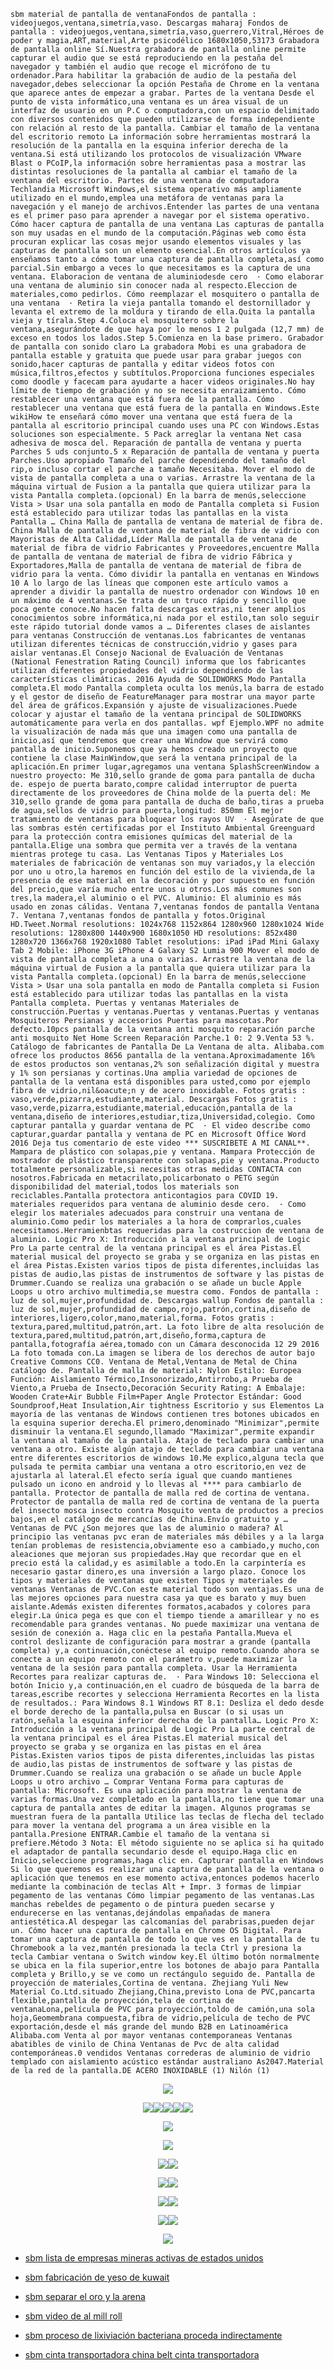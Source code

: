 
```
sbm material de pantalla de ventanaFondos de pantalla : videojuegos,ventana,simetría,vaso. Descargas maharaj Fondos de pantalla : videojuegos,ventana,simetría,vaso,guerrero,Vitral,Héroes de poder y magia,ART,material,Arte psicodélico 1680x1050,53173 Grabadora de pantalla online Sí.Nuestra grabadora de pantalla online permite capturar el audio que se está reproduciendo en la pestaña del navegador y también el audio que recoge el micrófono de tu ordenador.Para habilitar la grabación de audio de la pestaña del navegador,debes seleccionar la opción Pestaña de Chrome en la ventana que aparece antes de empezar a grabar. Partes de la ventana Desde el punto de vista informático,una ventana es un área visual de un interfaz de usuario en un P.C o computadora,con un espacio delimitado con diversos contenidos que pueden utilizarse de forma independiente con relación al resto de la pantalla. Cambiar el tamaño de la ventana del escritorio remoto La información sobre herramientas mostrará la resolución de la pantalla en la esquina inferior derecha de la ventana.Si está utilizando los protocolos de visualización VMware Blast o PCoIP,la información sobre herramientas pasa a mostrar las distintas resoluciones de la pantalla al cambiar el tamaño de la ventana del escritorio. Partes de una ventana de computadora Techlandia Microsoft Windows,el sistema operativo más ampliamente utilizado en el mundo,emplea una metáfora de ventanas para la navegación y el manejo de archivos.Entender las partes de una ventana es el primer paso para aprender a navegar por el sistema operativo. Cómo hacer captura de pantalla de una ventana Las capturas de pantalla son muy usadas en el mundo de la computación.Páginas web como ésta procuran explicar las cosas mejor usando elementos visuales y las capturas de pantalla son un elemento esencial.En otros artículos ya enseñamos tanto a cómo tomar una captura de pantalla completa,así como parcial.Sin embargo a veces lo que necesitamos es la captura de una ventana. Elaboracion de ventana de aluminiodesde cero  · Como elaborar una ventana de aluminio sin conocer nada al respecto.Eleccion de materiales,como pedirlos. Cómo reemplazar el mosquitero o pantalla de una ventana  · Retira la vieja pantalla tomando el destornillador y levanta el extremo de la moldura y tirando de ella.Quita la pantalla vieja y tírala.Step 4.Coloca el mosquitero sobre la ventana,asegurándote de que haya por lo menos 1 2 pulgada (12,7 mm) de exceso en todos los lados.Step 5.Comienza en la base primero. Grabador de pantalla con sonido claro La grabadora Mobi es una grabadora de pantalla estable y gratuita que puede usar para grabar juegos con sonido,hacer capturas de pantalla y editar videos fotos con música,filtros,efectos y subtítulos.Proporciona funciones especiales como doodle y facecam para ayudarte a hacer videos originales.No hay límite de tiempo de grabación y no se necesita enraizamiento. Cómo restablecer una ventana que está fuera de la pantalla. Cómo restablecer una ventana que está fuera de la pantalla en Windows.Este wikiHow te enseñará cómo mover una ventana que está fuera de la pantalla al escritorio principal cuando uses una PC con Windows.Estas soluciones son especialmente. 5 Pack arreglar la ventana Net casa adhesiva de mosca del. Reparación de pantalla de ventana y puerta Parches 5 uds conjunto.5 x Reparación de pantalla de ventana y puerta Parches.Uso apropiado Tamaño del parche dependiendo del tamaño del rip,o incluso cortar el parche a tamaño Necesitaba. Mover el modo de vista de pantalla completa a una o varias. Arrastre la ventana de la máquina virtual de Fusion a la pantalla que quiera utilizar para la vista Pantalla completa.(opcional) En la barra de menús,seleccione Vista > Usar una sola pantalla en modo de Pantalla completa si Fusion está establecido para utilizar todas las pantallas en la vista Pantalla … China Malla de pantalla de ventana de material de fibra de. China Malla de pantalla de ventana de material de fibra de vidrio con Mayoristas de Alta Calidad,Líder Malla de pantalla de ventana de material de fibra de vidrio Fabricantes y Proveedores,encuentre Malla de pantalla de ventana de material de fibra de vidrio Fábrica y Exportadores,Malla de pantalla de ventana de material de fibra de vidrio para la venta. Cómo dividir la pantalla en ventanas en Windows 10 A lo largo de las líneas que componen este artículo vamos a aprender a dividir la pantalla de nuestro ordenador con Windows 10 en un máximo de 4 ventanas.Se trata de un truco rápido y sencillo que poca gente conoce.No hacen falta descargas extras,ni tener amplios conocimientos sobre informática,ni nada por el estilo,tan solo seguir este rápido tutorial donde vamos a … Diferentes clases de aislantes para ventanas Construcción de ventanas.Los fabricantes de ventanas utilizan diferentes técnicas de construcción,vidrio y gases para aislar ventanas.El Consejo Nacional de Evaluación de Ventanas (National Fenestration Rating Council) informa que los fabricantes utilizan diferentes propiedades del vidrio dependiendo de las características climáticas. 2016 Ayuda de SOLIDWORKS Modo Pantalla completa.El modo Pantalla completa oculta los menús,la barra de estado y el gestor de diseño de FeatureManager para mostrar una mayor parte del área de gráficos.Expansión y ajuste de visualizaciones.Puede colocar y ajustar el tamaño de la ventana principal de SOLIDWORKS automáticamente para verla en dos pantallas. wpf Ejemplo.WPF no admite la visualización de nada más que una imagen como una pantalla de inicio,así que tendremos que crear una Window que servirá como pantalla de inicio.Suponemos que ya hemos creado un proyecto que contiene la clase MainWindow,que será la ventana principal de la aplicación.En primer lugar,agregamos una ventana SplashScreenWindow a nuestro proyecto: Me 310,sello grande de goma para pantalla de ducha de. espejo de puerta barato,compre calidad interruptor de puerta directamente de los proveedores de China molde de la puerta del: Me 310,sello grande de goma para pantalla de ducha de baño,tiras a prueba de agua,sellos de vidrio para puerta,longitud: 850mm El mejor tratamiento de ventanas para bloquear los rayos UV  · Asegúrate de que las sombras estén certificadas por el Instituto Ambiental Greenguard para la protección contra emisiones químicas del material de la pantalla.Elige una sombra que permita ver a través de la ventana mientras protege tu casa. Las Ventanas Tipos y Materiales Los materiales de fabricación de ventanas son muy variados,y la elección por uno u otro,la haremos en función del estilo de la vivienda,de la presencia de ese material en la decoración y por supuesto en función del precio,que varía mucho entre unos u otros.Los más comunes son tres,la madera,el aluminio o el PVC. Aluminio: El aluminio es más usado en zonas cálidas. Ventana 7,ventanas fondos de pantalla Ventana 7. Ventana 7,ventanas fondos de pantalla y fotos.Original HD.Tweet.Normal resolutions: 1024x768 1152x864 1280x960 1280x1024 Wide resolutions: 1280x800 1440x900 1680x1050 HD resolutions: 852x480 1280x720 1366x768 1920x1080 Tablet resolutions: iPad iPad Mini Galaxy Tab 2 Mobile: iPhone 3G iPhone 4 Galaxy S2 Lumia 900 Mover el modo de vista de pantalla completa a una o varias. Arrastre la ventana de la máquina virtual de Fusion a la pantalla que quiera utilizar para la vista Pantalla completa.(opcional) En la barra de menús,seleccione Vista > Usar una sola pantalla en modo de Pantalla completa si Fusion está establecido para utilizar todas las pantallas en la vista Pantalla completa. Puertas y ventanas Materiales de construcción.Puertas y ventanas.Puertas y ventanas.Puertas y ventanas Mosquiteros Persianas y accesorios Puertas para mascotas.Por defecto.10pcs pantalla de la ventana anti mosquito reparación parche anti mosquito Net Home Screen Reparación Parche.1 0: 2 9.Venta 53 %. Catálogo de fabricantes de Pantalla De La Ventana de alta. Alibaba.com ofrece los productos 8656 pantalla de la ventana.Aproximadamente 16% de estos productos son ventanas,2% son señalización digital y muestra y 1% son persianas y cortinas.Una amplia variedad de opciones de pantalla de la ventana está disponibles para usted,como por ejemplo fibra de vidrio,nil&oacute;n y de acero inoxidable. Fotos gratis : vaso,verde,pizarra,estudiante,material. Descargas Fotos gratis : vaso,verde,pizarra,estudiante,material,educación,pantalla de la ventana,diseño de interiores,estudiar,tiza,Universidad,colegio. Como capturar pantalla y guardar ventana de PC  · El video describe como capturar,guardar pantalla y ventana de PC en Microsoft Office Word 2016 Deja tus comentario de este video *** SUSCRIBETE A MI CANAL**. Mampara de plástico con solapas,pie y ventana. Mampara Protección de mostrador de plástico transparente con solapas,pie y ventana.Producto totalmente personalizable,si necesitas otras medidas CONTACTA con nosotros.Fabricada en metacrilato,policarbonato o PETG según disponibilidad del material,todos los materials son reciclables.Pantalla protectora anticontagios para COVID 19. materiales requeridos para ventana de aluminio desde cero.  · Como elegir los materiales adecuados para construir una ventana de aluminio.Como pedir los materiales a la hora de comprarlos,cuales necesitamos.Herramienbtas requeridas para la costruccion de ventana de aluminio. Logic Pro X: Introducción a la ventana principal de Logic Pro La parte central de la ventana principal es el área Pistas.El material musical del proyecto se graba y se organiza en las pistas en el área Pistas.Existen varios tipos de pista diferentes,incluidas las pistas de audio,las pistas de instrumentos de software y las pistas de Drummer.Cuando se realiza una grabación o se añade un bucle Apple Loops u otro archivo multimedia,se muestra como. Fondos de pantalla : luz de sol,mujer,profundidad de. Descargas wallup Fondos de pantalla : luz de sol,mujer,profundidad de campo,rojo,patrón,cortina,diseño de interiores,ligero,color,mano,material,forma. Fotos gratis : textura,pared,multitud,patrón,art. La foto libre de alta resolución de textura,pared,multitud,patrón,art,diseño,forma,captura de pantalla,fotografía aérea,tomado con un Cámara desconocida 12 29 2016 La foto tomada con.La imagen se libera de los derechos de autor bajo Creative Commons CC0. Ventana de Metal,Ventana de Metal de China catálogo de. Pantalla de malla de material: Nylon Estilo: Europea Función: Aislamiento Térmico,Insonorizado,Antirrobo,a Prueba de Viento,a Prueba de Insecto,Decoración Security Rating: A Embalaje: Wooden Crate+Air Bubble Film+Paper Angle Protector Estándar: Good Soundproof,Heat Insulation,Air tightness Escritorio y sus Elementos La mayoría de las ventanas de Windows contienen tres botones ubicados en la esquina superior derecha.El primero,denominado "Minimizar",permite disminuir la ventana.El segundo,llamado "Maximizar",permite expandir la ventana al tamaño de la pantalla. Atajo de teclado para cambiar una ventana a otro. Existe algún atajo de teclado para cambiar una ventana entre diferentes escritorios de windows 10.Me explico,alguna tecla que pulsada te permita cambiar una ventana a otro escritorio,en vez de ajustarla al lateral.El efecto sería igual que cuando mantienes pulsado un icono en android y lo llevas al **** para cambiarlo de pantalla. Protector de pantalla de malla red de cortina de ventana. Protector de pantalla de malla red de cortina de ventana de la puerta del insecto mosca insecto contra Mosquito venta de productos a precios bajos,en el catálogo de mercancías de China.Envío gratuito y … Ventanas de PVC ¿Son mejores que las de aluminio o madera? Al principio las ventanas pvc eran de materiales más débiles y a la larga tenían problemas de resistencia,obviamente eso a cambiado,y mucho,con aleaciones que mejoran sus propiedades.Hay que recordar que en el precio está la calidad,y es asimilable a todo.En la carpintería es necesario gastar dinero,es una inversión a largo plazo. Conoce los tipos y materiales de ventanas que existen Tipos y materiales de ventanas Ventanas de PVC.Con este material todo son ventajas.Es una de las mejores opciones para nuestra casa ya que es barato y muy buen aislante.Además existen diferentes formatos,acabados y colores para elegir.La única pega es que con el tiempo tiende a amarillear y no es recomendable para grandes ventanas. No puede maximizar una ventana de sesión de conexión a. Haga clic en la pestaña Pantalla.Mueva el control deslizante de configuración para mostrar a grande (pantalla completa) y,a continuación,conéctese al equipo remoto.Cuando ahora se conecte a un equipo remoto con el parámetro v,puede maximizar la ventana de la sesión para pantalla completa. Usar la Herramienta Recortes para realizar capturas de.  · Para Windows 10: Selecciona el botón Inicio y,a continuación,en el cuadro de búsqueda de la barra de tareas,escribe recortes y selecciona Herramienta Recortes en la lista de resultados.: Para Windows 8.1 Windows RT 8.1: Desliza el dedo desde el borde derecho de la pantalla,pulsa en Buscar (o si usas un ratón,señala la esquina inferior derecha de la pantalla… Logic Pro X: Introducción a la ventana principal de Logic Pro La parte central de la ventana principal es el área Pistas.El material musical del proyecto se graba y se organiza en las pistas en el área Pistas.Existen varios tipos de pista diferentes,incluidas las pistas de audio,las pistas de instrumentos de software y las pistas de Drummer.Cuando se realiza una grabación o se añade un bucle Apple Loops u otro archivo … Comprar Ventana Forma para capturas de pantalla: Microsoft. Es una aplicación para mostrar la ventana de varias formas.Una vez completado en la pantalla,no tiene que tomar una captura de pantalla antes de editar la imagen. Algunos programas se muestran fuera de la pantalla Utilice las teclas de flecha del teclado para mover la ventana del programa a un área visible en la pantalla.Presione ENTRAR.Cambie el tamaño de la ventana si prefiere.Método 3 Nota: El método siguiente no se aplica si ha quitado el adaptador de pantalla secundario desde el equipo.Haga clic en Inicio,seleccione programas,haga clic en. Capturar pantalla en Windows Si lo que queremos es realizar una captura de pantalla de la ventana o aplicación que tenemos en ese momento activa,entonces podemos hacerlo mediante la combinación de teclas Alt + Impr. 3 formas de limpiar pegamento de las ventanas Cómo limpiar pegamento de las ventanas.Las manchas rebeldes de pegamento o de pintura pueden secarse y endurecerse en las ventanas,dejándolas empañadas de manera antiestética.Al despegar las calcomanías del parabrisas,pueden dejar un. Cómo hacer una captura de pantalla en Chrome OS Digital. Para tomar una captura de pantalla de todo lo que ves en la pantalla de tu Chromebook a la vez,mantén presionada la tecla Ctrl y presiona la tecla Cambiar ventana o Switch window key.El último botón normalmente se ubica en la fila superior,entre los botones de abajo para Pantalla completa y Brillo,y se ve como un rectángulo seguido de. Pantalla de proyección de materiales,Cortina de ventana. Zhejiang Yuli New Material Co.Ltd.situado Zhejiang,China,previsto Lona de PVC,pancarta flexible,pantalla de proyección,tela de cortina de ventanaLona,película de PVC para proyección,toldo de camión,una sola hoja,Geomembrana compuesta,fibra de vidrio,película de techo de PVC exportación,desde el más grande del mundo B2B en Latinoamérica Alibaba.com Venta al por mayor ventanas contemporaneas Ventanas abatibles de vinilo de China Ventanas de Pvc de alta calidad contemporáneas.0 vendidos Ventanas correderas de aluminio de vidrio templado con aislamiento acústico estándar australiano As2047.Material de la red de la pantalla.DE ACERO INOXIDABLE (1) Nilón (1) 
```

<div align="center">

<a href="https://es-crusher.shibang-china.com/github&k=sbm+material+de+pantalla+de+ventana"><img src="https://static.shibang-china.com/es/crusher/logo.jpg"></a>

<a href="https://es-crusher.shibang-china.com/github&k=sbm+material+de+pantalla+de+ventana"><img src="https://static.shibang-china.com/es/crusher/index.jpg"></a><a href="https://es-crusher.shibang-china.com/material.htmlgithub&k=sbm+material+de+pantalla+de+ventana"><img src="https://static.shibang-china.com/es/crusher/material.jpg"></a><a href="https://es-crusher.shibang-china.com/application.htmlgithub&k=sbm+material+de+pantalla+de+ventana"><img src="https://static.shibang-china.com/es/crusher/application.jpg"></a><a href="https://es-crusher.shibang-china.com/aboutus.htmlgithub&k=sbm+material+de+pantalla+de+ventana"><img src="https://static.shibang-china.com/es/crusher/aboutus.jpg"></a><a href="https://es-crusher.shibang-china.com/contact.htmlgithub&k=sbm+material+de+pantalla+de+ventana"><img src="https://static.shibang-china.com/es/crusher/contact.jpg"></a>

<a href="https://es-crusher.shibang-china.com/github&k=sbm+material+de+pantalla+de+ventana"><img src="https://static.shibang-china.com/es/crusher/banner.jpg"></a>

<a href="https://swt.shibang-china.com/github&k=sbm+material+de+pantalla+de+ventana"><img src="https://static.shibang-china.com/es/crusher/text.jpg"></a>

<a href="https://swt.shibang-china.com/github&k=sbm+material+de+pantalla+de+ventana"><img src="https://static.shibang-china.com/es/crusher/chat.jpg"></a><a href="https://es-crusher.shibang-china.com/contact.htmlgithub&k=sbm+material+de+pantalla+de+ventana"><img src="https://static.shibang-china.com/es/crusher/message.jpg"></a>

<a href="https://es-crusher.shibang-china.com/products/pe.htmlgithub&k=sbm+material+de+pantalla+de+ventana"><img src="https://static.shibang-china.com/es/crusher/pe.jpg"></a><a href="https://es-crusher.shibang-china.com/products/pf.htmlgithub&k=sbm+material+de+pantalla+de+ventana"><img src="https://static.shibang-china.com/es/crusher/pf.jpg"></a>

<a href="https://es-crusher.shibang-china.com/products/hpt.htmlgithub&k=sbm+material+de+pantalla+de+ventana"><img src="https://static.shibang-china.com/es/crusher/hpt.jpg"></a><a href="https://es-crusher.shibang-china.com/products/vsi.htmlgithub&k=sbm+material+de+pantalla+de+ventana"><img src="https://static.shibang-china.com/es/crusher/vsi.jpg"></a>

<a href="https://es-crusher.shibang-china.com/products/klv.htmlgithub&k=sbm+material+de+pantalla+de+ventana"><img src="https://static.shibang-china.com/es/crusher/klv.jpg"></a><a href="https://es-crusher.shibang-china.com/products/portable.htmlgithub&k=sbm+material+de+pantalla+de+ventana"><img src="https://static.shibang-china.com/es/crusher/portable.jpg"></a>

<a href="https://swt.shibang-china.com/github&k=sbm+material+de+pantalla+de+ventana"><img src="https://static.shibang-china.com/es/crusher/case.jpg"></a>

</div>


* [sbm lista de empresas mineras activas de estados unidos](sbm%20lista%20de%20empresas%20mineras%20activas%20de%20estados%20unidos.md)

* [sbm fabricación de yeso de kuwait](sbm%20fabricaci%C3%B3n%20de%20yeso%20de%20kuwait.md)

* [sbm separar el oro y la arena](sbm%20separar%20el%20oro%20y%20la%20arena.md)

* [sbm video de al mill roll](sbm%20video%20de%20al%20mill%20roll.md)

* [sbm proceso de lixiviación bacteriana proceda indirectamente](sbm%20proceso%20de%20lixiviaci%C3%B3n%20bacteriana%20proceda%20indirectamente.md)

* [sbm cinta transportadora china belt cinta transportadora](sbm%20cinta%20transportadora%20china%20belt%20cinta%20transportadora.md)